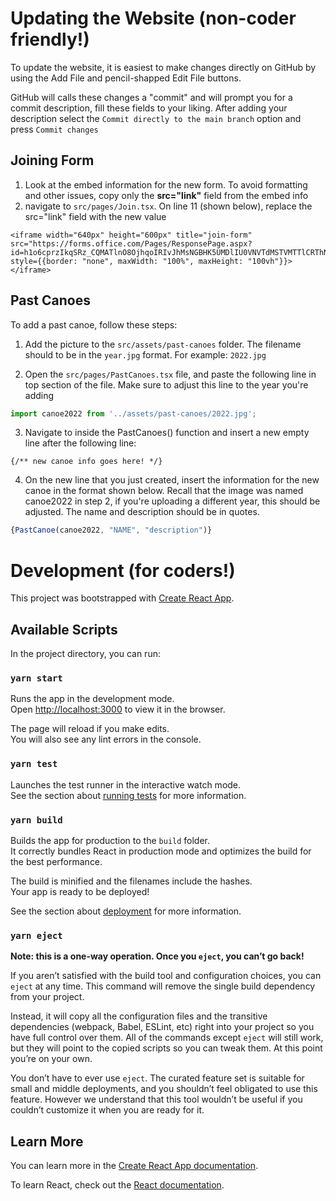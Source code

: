 # Updating the Website (non-coder friendly!)

To update the website, it is easiest to make changes directly on GitHub by using the Add File and pencil-shapped Edit File buttons. 

GitHub will calls these changes a "commit" and will prompt you for a commit description, fill these fields to your liking. After adding your description select the `Commit directly to the main branch` option and press `Commit changes`

## Joining Form

1. Look at the embed information for the new form. To avoid formatting and other issues, copy only the **src="link"** field from the embed info
2. navigate to `src/pages/Join.tsx`. On line 11 (shown below), replace the src="link" field with the new value

```tsx
<iframe width="640px" height="600px" title="join-form" src="https://forms.office.com/Pages/ResponsePage.aspx?id=h1o6cprzIkqSRz_CQMATlnO8OjhqoIRIvJhMsNGBHK5UMDlIU0VNVTdMSTVMTTlCRThNNlo4R0FISy4u&embed=true" style={{border: "none", maxWidth: "100%", maxHeight: "100vh"}}> </iframe>
```

## Past Canoes

To add a past canoe, follow these steps:

1. Add the picture to the `src/assets/past-canoes` folder. The filename should to be in the `year.jpg` format. For example: `2022.jpg`

2. Open the `src/pages/PastCanoes.tsx` file, and paste the following line in top section of the file. Make sure to adjust this line to the year you're adding

```typescript
import canoe2022 from '../assets/past-canoes/2022.jpg';
```
3. Navigate to inside the PastCanoes() function and insert a new empty line after the following line:

``` tsx
{/** new canoe info goes here! */}
```
4. On the new line that you just created, insert the information for the new canoe in the format shown below. Recall that the image was named canoe2022 in step 2, if you're uploading a different year, this should be adjusted. The name and description should be in quotes.

```typescript
{PastCanoe(canoe2022, "NAME", "description")}
```


# Development (for coders!)

This project was bootstrapped with [Create React App](https://github.com/facebook/create-react-app).

## Available Scripts

In the project directory, you can run:

### `yarn start`

Runs the app in the development mode.\
Open [http://localhost:3000](http://localhost:3000) to view it in the browser.

The page will reload if you make edits.\
You will also see any lint errors in the console.

### `yarn test`

Launches the test runner in the interactive watch mode.\
See the section about [running tests](https://facebook.github.io/create-react-app/docs/running-tests) for more information.

### `yarn build`

Builds the app for production to the `build` folder.\
It correctly bundles React in production mode and optimizes the build for the best performance.

The build is minified and the filenames include the hashes.\
Your app is ready to be deployed!

See the section about [deployment](https://facebook.github.io/create-react-app/docs/deployment) for more information.

### `yarn eject`

**Note: this is a one-way operation. Once you `eject`, you can’t go back!**

If you aren’t satisfied with the build tool and configuration choices, you can `eject` at any time. This command will remove the single build dependency from your project.

Instead, it will copy all the configuration files and the transitive dependencies (webpack, Babel, ESLint, etc) right into your project so you have full control over them. All of the commands except `eject` will still work, but they will point to the copied scripts so you can tweak them. At this point you’re on your own.

You don’t have to ever use `eject`. The curated feature set is suitable for small and middle deployments, and you shouldn’t feel obligated to use this feature. However we understand that this tool wouldn’t be useful if you couldn’t customize it when you are ready for it.

## Learn More

You can learn more in the [Create React App documentation](https://facebook.github.io/create-react-app/docs/getting-started).

To learn React, check out the [React documentation](https://reactjs.org/).
